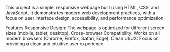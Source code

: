 
This project is a simple, responsive webpage built using HTML, CSS, and JavaScript. It demonstrates modern web development practices, with a focus on user interface design, accessibility, and performance optimization.

Features
Responsive Design: The webpage is optimized for different screen sizes (mobile, tablet, desktop).
Cross-browser Compatibility: Works on all modern browsers (Chrome, Firefox, Safari, Edge).
Clean UI/UX: Focus on providing a clean and intuitive user experience.

